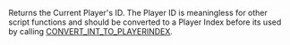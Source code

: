 Returns the Current Player's ID. The Player ID is meaningless for other script functions and should be converted to a Player Index before its used by calling [CONVERT_INT_TO_PLAYERINDEX](./#/gta_iv?q=CONVERT_INT_TO_PLAYERINDEX).